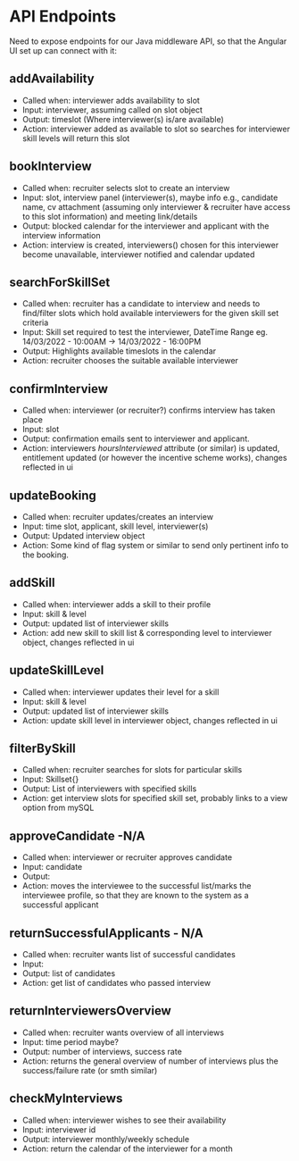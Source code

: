 # API Endpoints

Need to expose endpoints for our Java middleware API, so that the Angular UI set up can connect with it:

## addAvailability

- Called when: interviewer adds availability to slot
- Input: interviewer, assuming called on slot object
- Output: timeslot (Where interviewer(s) is/are available)
- Action: interviewer added as available to slot so searches for interviewer skill levels will return this slot

## bookInterview

- Called when: recruiter selects slot to create an interview
- Input: slot, interview panel (interviewer(s), maybe info e.g., candidate name, cv attachment (assuming only interviewer & recruiter have access to this slot information) and meeting link/details
- Output: blocked calendar for the interviewer and applicant with the interview information
- Action: interview is created, interviewers() chosen for this interviewer become unavailable, interviewer notified and calendar updated

## searchForSkillSet

- Called when: recruiter has a candidate to interview and needs to find/filter slots which hold available interviewers for the given skill set criteria
- Input: Skill set required to test the interviewer, DateTime Range eg. 14/03/2022 - 10:00AM → 14/03/2022 - 16:00PM
- Output: Highlights available timeslots in the calendar
- Action: recruiter chooses the suitable available interviewer

## confirmInterview

- Called when: interviewer (or recruiter?) confirms interview has taken place
- Input: slot
- Output: confirmation emails sent to interviewer and applicant.
- Action: interviewers *hoursInterviewed* attribute (or similar) is updated, entitlement updated (or however the incentive scheme works), changes reflected in ui

## updateBooking

- Called when: recruiter updates/creates an interview
- Input: time slot, applicant, skill level, interviewer(s)
- Output: Updated interview object
- Action: Some kind of flag system or similar to send only pertinent info to the booking.

## addSkill

- Called when: interviewer adds a skill to their profile
- Input: skill & level
- Output: updated list of interviewer skills
- Action: add new skill to skill list & corresponding level to interviewer object, changes reflected in ui

## updateSkillLevel

- Called when: interviewer updates their level for a skill
- Input: skill & level
- Output: updated list of interviewer skills
- Action: update skill level in interviewer object, changes reflected in ui

## filterBySkill

- Called when: recruiter searches for slots for particular skills
- Input: Skillset{}
- Output: List of interviewers with specified skills
- Action: get interview slots for specified skill set, probably links to a view option from mySQL

## approveCandidate -N/A

- Called when: interviewer or recruiter approves candidate
- Input: candidate
- Output:
- Action: moves the interviewee to the successful list/marks the interviewee profile, so that they are known to the system as a successful applicant

## returnSuccessfulApplicants - N/A

- Called when: recruiter wants list of successful candidates
- Input:
- Output: list of candidates
- Action: get list of candidates who passed interview

## returnInterviewersOverview

- Called when: recruiter wants overview of all interviews
- Input: time period maybe?
- Output: number of interviews, success rate
- Action: returns the general overview of number of interviews plus the success/failure rate (or smth similar)

## checkMyInterviews

- Called when: interviewer wishes to see their availability
- Input: interviewer id
- Output: interviewer monthly/weekly schedule
- Action: return the calendar of the interviewer for a month